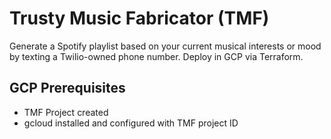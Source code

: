 # Trusty Music Fabricator (TMF)
Generate a Spotify playlist based on your current musical interests or mood by texting a Twilio-owned phone number. Deploy in GCP via Terraform.

## GCP Prerequisites
* TMF Project created
* gcloud installed and configured with TMF project ID

